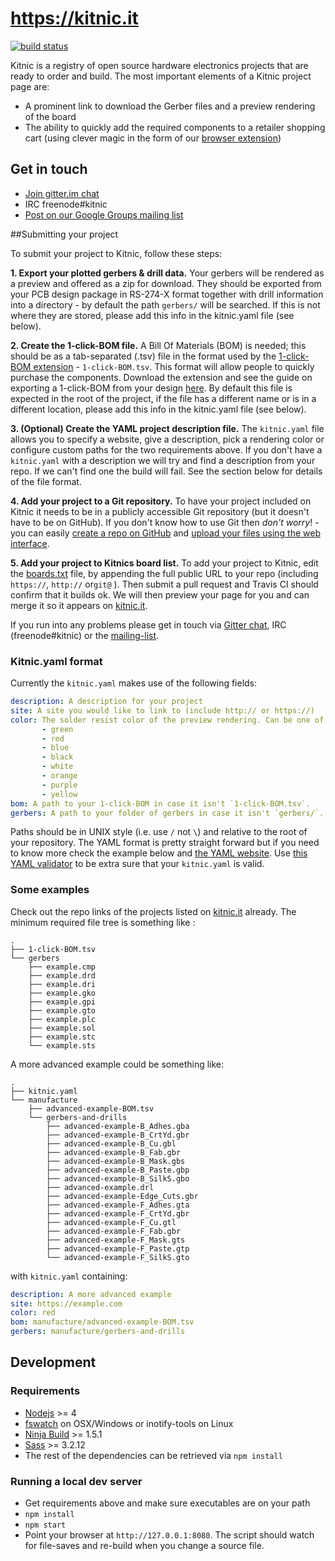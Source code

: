 # https://kitnic.it

[![build status][1]](https://travis-ci.org/monostable/kitnic) 

Kitnic is a registry of open source hardware electronics projects that are ready to order and build. The most important elements of a Kitnic project page are: 

- A prominent link to download the Gerber files and a preview rendering of the board
- The ability to quickly add the required components to a retailer shopping cart (using clever magic in the form of our [browser extension][7]) 


## Get in touch

 - [Join gitter.im chat](https://gitter.im/monostable/kitnic) 
 - IRC freenode#kitnic
 - [Post on our Google Groups mailing list](https://groups.google.com/forum/#!forum/kitnic-discuss)

##Submitting your project

To submit your project to Kitnic, follow these steps:

**1. Export your plotted gerbers & drill data.**
Your gerbers will be rendered as a preview and offered as a zip for download.
They should be exported from your PCB design package in RS-274-X format
together with drill information into a directory - by default the path
`gerbers/` will be searched. If this is not where they are stored, please add
this info in the kitnic.yaml file (see below).

**2. Create the 1-click-BOM file.**
A Bill Of Materials (BOM) is needed; this should be as a tab-separated (.tsv)
file in the format used by the [1-click-BOM extension](http://1clickBOM.com) -
`1-click-BOM.tsv`. This format will allow people to quickly purchase the
components. Download the extension and see the guide on exporting a 1-click-BOM from your design [here](https://1clickbom.com/#making-a-1-click-bom).
By default this file is expected in the root of the
project, if the file has a different name or is in a different location, please
add this info in the kitnic.yaml file (see below).

**3. (Optional) Create the YAML project description file.**
The `kitnic.yaml` file allows you to specify a website, give a description,
pick a rendering color or configure custom paths for the two requirements
above. If you don't have a `kitnic.yaml` with a description we will try and
find a description from your repo. If we can't find one the build will fail.
See the section below for details of the file format.

**4. Add your project to a Git repository.**
To have your project included on Kitnic it needs to be in a publicly accessible
Git repository (but it doesn't have to be on GitHub). If you don't know how to
use Git then *don't worry*! - you can easily [create a repo on GitHub][4] and
[upload your files using the web interface][5].

**5. Add your project to Kitnics board list.**
To add your project to Kitnic, edit the [boards.txt](boards.txt) file, by
appending the full public URL to your repo (including `https://`, `http://`
or`git@` ). Then submit a pull request and Travis CI should confirm that it
builds ok. We will then preview your page for you and can merge it so it
appears on [kitnic.it](http://kitnic.it).

If you run into any problems please get in touch via [Gitter chat](https://gitter.im/monostable/kitnic), IRC (freenode#kitnic) or the [mailing-list](https://groups.google.com/forum/#!forum/kitnic-discuss).


### Kitnic.yaml format

Currently the `kitnic.yaml` makes use of the following fields:

```yaml
description: A description for your project
site: A site you would like to link to (include http:// or https://)
color: The solder resist color of the preview rendering. Can be one of: 
       - green
       - red
       - blue
       - black
       - white
       - orange
       - purple 
       - yellow
bom: A path to your 1-click-BOM in case it isn't `1-click-BOM.tsv`.
gerbers: A path to your folder of gerbers in case it isn't `gerbers/`.

```
Paths should be in UNIX style (i.e. use `/` not `\`) and relative to the root of your
repository. The YAML format is pretty straight forward but if you need to know more check the example below and [the YAML website][6]. Use [this YAML validator][7] to be extra sure that your `kitnic.yaml` is valid.

### Some examples
Check out the repo links of the projects listed on [kitnic.it](https://kitnic.it) already. The minimum required file tree is something like :

```
.
├── 1-click-BOM.tsv
└── gerbers
    ├── example.cmp
    ├── example.drd
    ├── example.dri
    ├── example.gko
    ├── example.gpi
    ├── example.gto
    ├── example.plc
    ├── example.sol
    ├── example.stc
    └── example.sts
```

A more advanced example could be something like:

```
.
├── kitnic.yaml
└── manufacture
    ├── advanced-example-BOM.tsv
    └── gerbers-and-drills
        ├── advanced-example-B_Adhes.gba
        ├── advanced-example-B_CrtYd.gbr
        ├── advanced-example-B_Cu.gbl
        ├── advanced-example-B_Fab.gbr
        ├── advanced-example-B_Mask.gbs
        ├── advanced-example-B_Paste.gbp
        ├── advanced-example-B_SilkS.gbo
        ├── advanced-example.drl
        ├── advanced-example-Edge_Cuts.gbr
        ├── advanced-example-F_Adhes.gta
        ├── advanced-example-F_CrtYd.gbr
        ├── advanced-example-F_Cu.gtl
        ├── advanced-example-F_Fab.gbr
        ├── advanced-example-F_Mask.gts
        ├── advanced-example-F_Paste.gtp
        └── advanced-example-F_SilkS.gto
```

with `kitnic.yaml` containing:

```yaml
description: A more advanced example
site: https://example.com
color: red
bom: manufacture/advanced-example-BOM.tsv
gerbers: manufacture/gerbers-and-drills
```


## Development
### Requirements

- [Nodejs](https://nodejs.org) >= 4
- [fswatch](http://emcrisostomo.github.io/fswatch/) on OSX/Windows or inotify-tools on Linux
- [Ninja Build](https://github.com/ninja-build/ninja/releases) >= 1.5.1
- [Sass](http://sass-lang.com/install) >= 3.2.12
- The rest of the dependencies can be retrieved via `npm install`

### Running a local dev server

- Get requirements above and make sure executables are on your path
- `npm install`
- `npm start`
- Point your browser at `http://127.0.0.1:8080`. The script should watch for
file-saves and re-build when you change a source file.



[1]: https://travis-ci.org/monostable/kitnic.svg?branch=master
[2]: https://badges.gitter.im/monostable/kitnic.svg
[3]: https://github.com/monostable/1clickBOM#usage
[4]: https://help.github.com/articles/create-a-repo/
[5]: https://help.github.com/articles/adding-a-file-to-a-repository/
[6]: http://www.yaml.org/start.html
[7]: https://github.com/monostable/1clickBOM
[8]: https://img.shields.io/badge/mailing--list-kitnic--discuss-green.svg
